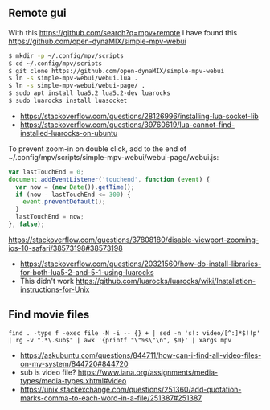 ## Remote gui

With this https://github.com/search?q=mpv+remote I have found this https://github.com/open-dynaMIX/simple-mpv-webui

```bash
$ mkdir -p ~/.config/mpv/scripts
$ cd ~/.config/mpv/scripts
$ git clone https://github.com/open-dynaMIX/simple-mpv-webui
$ ln -s simple-mpv-webui/webui.lua .
$ ln -s simple-mpv-webui/webui-page/ .
$ sudo apt install lua5.2 lua5.2-dev luarocks
$ sudo luarocks install luasocket
```

- https://stackoverflow.com/questions/28126996/installing-lua-socket-lib
- https://stackoverflow.com/questions/39760619/lua-cannot-find-installed-luarocks-on-ubuntu

To prevent zoom-in on double click, add to the end of ~/.config/mpv/scripts/simple-mpv-webui/webui-page/webui.js:

```javascript
var lastTouchEnd = 0;
document.addEventListener('touchend', function (event) {
  var now = (new Date()).getTime();
  if (now - lastTouchEnd <= 300) {
    event.preventDefault();
  }
  lastTouchEnd = now;
}, false);
```

https://stackoverflow.com/questions/37808180/disable-viewport-zooming-ios-10-safari/38573198#38573198

- https://stackoverflow.com/questions/20321560/how-do-install-libraries-for-both-lua5-2-and-5-1-using-luarocks
- This didn't work https://github.com/luarocks/luarocks/wiki/Installation-instructions-for-Unix

## Find movie files

`find . -type f -exec file -N -i -- {} + | sed -n 's!: video/[^:]*$!!p' | rg -v ".*\.sub$" | awk '{printf "\"%s\"\n", $0}' | xargs mpv`

- https://askubuntu.com/questions/844711/how-can-i-find-all-video-files-on-my-system/844720#844720
- sub is video file? https://www.iana.org/assignments/media-types/media-types.xhtml#video
- https://unix.stackexchange.com/questions/251360/add-quotation-marks-comma-to-each-word-in-a-file/251387#251387
